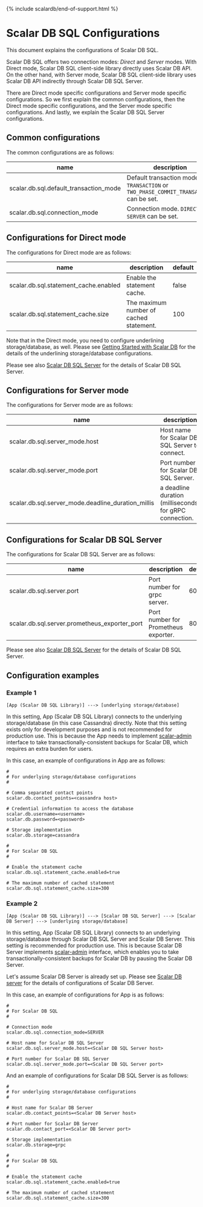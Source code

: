 {% include scalardb/end-of-support.html %}

# Scalar DB SQL Configurations

This document explains the configurations of Scalar DB SQL.

Scalar DB SQL offers two connection modes: *Direct* and *Server* modes.
With Direct mode, Scalar DB SQL client-side library directly uses Scalar DB API.
On the other hand, with Server mode, Scalar DB SQL client-side library uses Scalar DB API indirectly through Scalar DB SQL Server.

There are Direct mode specific configurations and Server mode specific configurations.
So we first explain the common configurations, then the Direct mode specific configurations, and the Server mode specific configurations.
And lastly, we explain the Scalar DB SQL Server configurations.

## Common configurations

The common configurations are as follows:

| name | description | default |
| ---- | ----------- | ------- |
| scalar.db.sql.default_transaction_mode | Default transaction mode. `TRANSACTION` or `TWO_PHASE_COMMIT_TRANSACTION` can be set. | TRANSACTION |
| scalar.db.sql.connection_mode | Connection mode. `DIRECT` or `SERVER` can be set. | DIRECT |

## Configurations for Direct mode

The configurations for Direct mode are as follows:

| name | description | default |
| ---- | ----------- | ------- |
| scalar.db.sql.statement_cache.enabled | Enable the statement cache. | false |
| scalar.db.sql.statement_cache.size | The maximum number of cached statement. | 100 |

Note that in the Direct mode, you need to configure underlining storage/database, as well.
Please see [Getting Started with Scalar DB](https://github.com/scalar-labs/scalardb/blob/master/docs/getting-started-with-scalardb.mdx) for the details of the underlining storage/database configurations.

Please see also [Scalar DB SQL Server](sql-server.mdx) for the details of Scalar DB SQL Server.

## Configurations for Server mode

The configurations for Server mode are as follows:

| name | description | default |
| ---- | ----------- | ------- |
| scalar.db.sql.server_mode.host | Host name for Scalar DB SQL Server to connect. | false |
| scalar.db.sql.server_mode.port | Port number for Scalar DB SQL Server. | 60052 |
| scalar.db.sql.server_mode.deadline_duration_millis | a deadline duration (milliseconds) for gRPC connection. | 60000 |

## Configurations for Scalar DB SQL Server

The configurations for Scalar DB SQL Server are as follows:

| name | description | default |
| ---- | ----------- | ------- |
| scalar.db.sql.server.port | Port number for grpc server. | 60052 |
| scalar.db.sql.server.prometheus_exporter_port | Port number for Prometheus exporter. | 8080 |

Please see also [Scalar DB SQL Server](sql-server.mdx) for the details of Scalar DB SQL Server. 

## Configuration examples

### Example 1

```
[App (Scalar DB SQL Library)] ---> [underlying storage/database]
```

In this setting, App (Scalar DB SQL Library) connects to the underlying storage/database (in this case Cassandra) directly.
Note that this setting exists only for development purposes and is not recommended for production use.
This is because the App needs to implement [scalar-admin](https://github.com/scalar-labs/scalar-admin) interface to take transactionally-consistent backups for Scalar DB, which requires an extra burden for users.

In this case, an example of configurations in App are as follows:
```properties
#
# For underlying storage/database configurations
#

# Comma separated contact points
scalar.db.contact_points=<cassandra host>

# Credential information to access the database
scalar.db.username=<username>
scalar.db.password=<password>

# Storage implementation
scalar.db.storage=cassandra

#
# For Scalar DB SQL
#

# Enable the statement cache
scalar.db.sql.statement_cache.enabled=true

# The maximum number of cached statement
scalar.db.sql.statement_cache.size=300
```

### Example 2

```
[App (Scalar DB SQL Library)] ---> [Scalar DB SQL Server] ---> [Scalar DB Server] ---> [underlying storage/database]
```

In this setting, App (Scalar DB SQL Library) connects to an underlying storage/database through Scalar DB SQL Server and Scalar DB Server.
This setting is recommended for production use.
This is because Scalar DB Server implements [scalar-admin](https://github.com/scalar-labs/scalar-admin) interface, which enables you to take transactionally-consistent backups for Scalar DB by pausing the Scalar DB Server.

Let's assume Scalar DB Server is already set up.
Please see [Scalar DB server](https://github.com/scalar-labs/scalardb/blob/master/docs/scalardb-server.mdx) for the details of configurations of Scalar DB Server.

In this case, an example of configurations for App is as follows:
```properties
#
# For Scalar DB SQL
#

# Connection mode
scalar.db.sql.connection_mode=SERVER

# Host name for Scalar DB SQL Server
scalar.db.sql.server_mode.host=<Scalar DB SQL Server host>

# Port number for Scalar DB SQL Server
scalar.db.sql.server_mode.port=<Scalar DB SQL Server port>
```

And an example of configurations for Scalar DB SQL Server is as follows:
```properties
#
# For underlying storage/database configurations
#

# Host name for Scalar DB Server
scalar.db.contact_points=<Scalar DB Server host>

# Port number for Scalar DB Server
scalar.db.contact_port=<Scalar DB Server port>

# Storage implementation
scalar.db.storage=grpc

#
# For Scalar DB SQL
#

# Enable the statement cache
scalar.db.sql.statement_cache.enabled=true

# The maximum number of cached statement
scalar.db.sql.statement_cache.size=300
```
